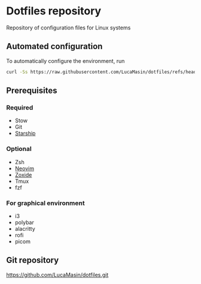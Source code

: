 # Dotfiles repository

Repository of configuration files for Linux systems

## Automated configuration

To automatically configure the environment, run

``` bash
curl -Ss https://raw.githubusercontent.com/LucaMasin/dotfiles/refs/heads/main/auto_install.sh | sh
```

## Prerequisites

### Required

- Stow
- Git
- [Starship](https://starship.rs/guide/)

### Optional

- Zsh
- [Neovim](https://github.com/neovim/neovim/blob/master/INSTALL.md)
- [Zoxide](https://github.com/ajeetdsouza/zoxide)
- Tmux
- fzf

### For graphical environment

- i3
- polybar
- alacritty
- rofi
- picom

## Git repository

https://github.com/LucaMasin/dotfiles.git
